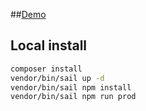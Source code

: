 ##[Demo](https://property.elliotclayton.tech)

## Local install

```bash
composer install
vendor/bin/sail up -d
vendor/bin/sail npm install
vendor/bin/sail npm run prod
```
